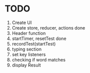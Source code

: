 # TODO
1. Create UI
2. Create store, reducer, actions       done
3. Header function
4. startTimer, resetTest                done
5. recordTest(startTest)
6. typing section
7. set key listeners
8. checking if word matches
6. display Result